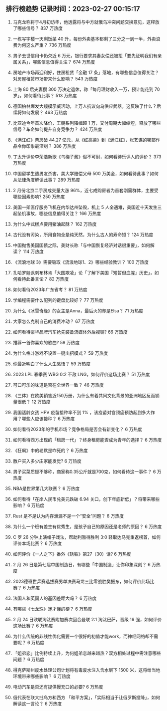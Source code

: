 
## 排行榜趋势 记录时间：2023-02-27 00:15:17
  
  1. 马克龙称将于4月初访华，他透露将与中方就俄乌冲突问题交换意见，这释放了哪些信号？ 837 万热度
    
  2. 一栋写字楼一天剩饭菜 40 升，每份外卖基本都剩了三分之一到一半，外卖浪费为何这么严重？ 736 万热度
    
  3. 男子去世信用卡仍欠近 6 万元，银行要求其妻女偿还被拒「要先证明我们有亲属关系」，哪些信息值得关注？ 674 万热度
    
  4. 房地产市场再迎利好，住房租赁「金融 17 条」落地，有哪些信息值得关注？对房屋租赁市场带来什么影响？ 543 万热度
    
  5. 上海 80 后夫妻攒 300 万决定退休，称「每月理财收入一万，预计能花到 70 岁」，如何看待此事？ 513 万热度
    
  6. 德国柏林爆发大规模示威活动，上万人抗议向乌供应武器，这反映了什么？后续将如何发展？ 463 万热度
    
  7. 比亚迪今年首次降价，王朝系列降幅超 1 万，交付周期大幅缩短，释放了哪些信号？车企如何提升自身竞争力？ 424 万热度
    
  8. 《满江红》票房破 44.27 亿元，从《红高粱》到《满江红》，张艺谋的哪部作品令你印象最深刻？ 386 万热度
    
  9. 丁太升评价李荣浩新歌《乌梅子酱》俗不可耐，如何看待乐评人的评价？ 373 万热度
    
  10. 中国留学生遭男友杀害，美大学赔偿父母 500 万美金，如何看待此事？如何从法律角度解读此事？ 289 万热度
    
  11. 2 月份北京二手房成交量大涨 96%，近七成购房者为首套刚需群体，主要受哪些因素影响? 250 万热度
    
  12. 美国一架医疗服务飞机在内华达州坠毁，机上 5 人全遇难，美国近十天发生三起坠机事故，哪些信息值得关注？ 166 万热度
    
  13. 为什么中式糕点要用猪油起酥？ 162 万热度
    
  14. 古代没有污染，所用食物全是纯天然，为什么古人的寿命短？ 124 万热度
    
  15. 中国抛售美国国债之际，美财长称「与中国恢复经济对话很重要」，如何解读？ 114 万热度
    
  16. 《流浪地球 3》需要吸取《流浪地球1、2》哪些经验教训？ 100 万热度
    
  17. 扎哈罗娃讽刺布林肯「大国欺凌」论「了解下美国『短暂但血腥』历史」，如何看待此番言论？ 82 万热度
    
  18. 如何看待2023年广东省考？ 81 万热度
    
  19. 学编程需要什么配列的键盘比较好？ 77 万热度
    
  20. 为什么《冰雪奇缘》的女主是Anna，最后火的却是Elsa？ 71 万热度
    
  21. 大家怎么克制自己的消费冲动？ 67 万热度
    
  22. 如何看待豪华品牌汽车抢先装备流媒体外后视镜? 66 万热度
    
  23. 推荐一首你喜欢的歌曲? 59 万热度
    
  24. 为什么格斗游戏不设置一键出招模式？ 59 万热度
    
  25. 你最近明白了什么人生感悟？ 59 万热度
    
  26. 2023 LPL 春季赛 WBG 0:2 不敌 LNG，如何评价这场比赛？ 51 万热度
    
  27. 可口可乐的味道是否在全世界一致？ 46 万热度
    
  28. 《三体》在欧美销售近150万册，为什么有着共同文化背景的亚洲地区反而销量很低？ 12 万热度
    
  29. 我国适龄女孩 HPV 疫苗接种率不到 1% ，该疫苗对宫颈癌预防起到多大作用？哪些人应该接种？ 6 万热度
    
  30. 如何看待2023年的手机市场？竞争格局是否会有新变化？ 6 万热度
    
  31. 如何看待西方出现的「租房一代」？终身租房能否成为青年的选择？ 6 万热度
    
  32. 《狂飙》中的老默是咋死的？ 6 万热度
    
  33. 散户买入多少庄家能发觉? 6 万热度
    
  34. 男子买菜质疑不够称，商家称0.35公斤就是700克，如何看待这一事件？ 6 万热度
    
  35. NBA是世界第几大联赛？ 6 万热度
    
  36. 如何看待「在岸人民币兑美元跌破 6.94 关口，创下年底新低」？将带来哪些影响？ 6 万热度
    
  37. Rust 是不是认为内存泄漏不是一个“安全”问题？ 6 万热度
    
  38. 为什么一个班有差生有优秀生，是孩子自己的原因还是老师的原因？ 6 万热度
    
  39. C 罗 26 分钟上演帽子戏法，帮助利雅得胜利 3:0 轻取达马克重返榜首，如何评价本场比赛？ 6 万热度
    
  40. 如何评价《一人之下》番外《锈铁》第27（30）话? 6 万热度
    
  41. 2 月 26 日是第七届中国制造日，有哪些「中国制造」让你印象深刻？ 6 万热度
    
  42. 2023德班世乒赛选拔赛男单决赛马龙三比零战胜樊振东，如何评价此场比赛？ 6 万热度
    
  43. 法国人和英国人的基因差距大吗？ 6 万热度
    
  44. 有哪些《七龙珠》迷才懂的梗？ 6 万热度
    
  45. 2 月 24 日欧联淘汰赛附加赛次回合曼联 2:1 淘汰巴萨，晋级 16 强，如何评价这场比赛？ 6 万热度
    
  46. 为什么传统的非线性优化需要一个很好的初值才能work，而神经网络却不需要呢？ 6 万热度
    
  47. 「姐弟恋」比例持续上升，为何姐弟恋越来越热？双方相处过程中需注意哪些问题？ 6 万热度
    
  48. 得克萨斯州废水处理公司计划将有毒废水注入含水层下 1500 米，这将给当地环境带来哪些影响？ 6 万热度
    
  49. 电动汽车是否还有提供慢充口的必要? 6 万热度
    
  50. 俄代表在联大批乌方和西方 「和平方案」，「实际相当于让俄罗斯投降」，如何解读这一言论？ 6 万热度
    